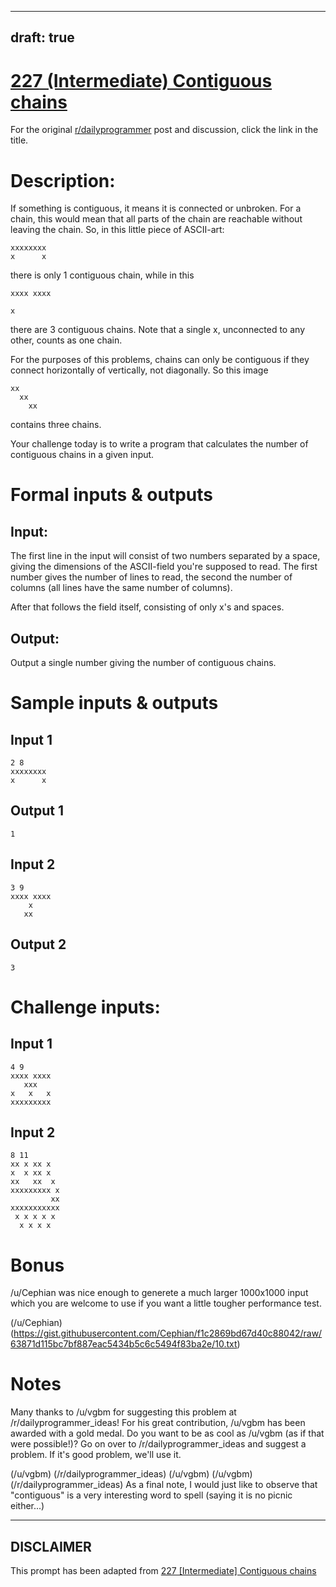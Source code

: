 ---
draft: true
----

# [227 (Intermediate) Contiguous chains](https://www.reddit.com/r/dailyprogrammer/comments/3gpjn3/20150812_challenge_227_intermediate_contiguous/)

For the original [r/dailyprogrammer](https://www.reddit.com/r/dailyprogrammer/) post and discussion, click the link in the title.

# Description:
If something is contiguous, it means it is connected or unbroken. For a chain, this would mean that all parts of the chain are reachable without leaving the chain. So, in this little piece of ASCII-art:    


```
xxxxxxxx  
x      x
```
there is only 1 contiguous chain, while in this


```
xxxx xxxx 

x
```
there are 3 contiguous chains. Note that a single x, unconnected to any other, counts as one chain. 

For the purposes of this problems, chains can only be contiguous if they connect horizontally of vertically, not diagonally. So this image


```
xx
  xx
    xx
```
contains three chains.

Your challenge today is to write a program that calculates the number of contiguous chains in a given input.  

# Formal inputs & outputs
## Input:
The first line in the input will consist of two numbers separated by a space, giving the dimensions of the ASCII-field you're supposed to read. The first number gives the number of lines to read, the second the number of columns (all lines have the same number of columns).

After that follows the field itself, consisting of only x's and spaces. 

## Output:
Output a single number giving the number of contiguous chains. 

# Sample inputs & outputs
## Input 1

```
2 8
xxxxxxxx
x      x
```
## Output 1

```
1
```
## Input 2

```
3 9
xxxx xxxx
    x    
   xx
```
## Output 2

```
3
```
# Challenge inputs:
## Input 1

```
4 9
xxxx xxxx
   xxx   
x   x   x
xxxxxxxxx
```
## Input 2

```
8 11
xx x xx x  
x  x xx x  
xx   xx  x 
xxxxxxxxx x
         xx
xxxxxxxxxxx
 x x x x x 
  x x x x
```
# Bonus
/u/Cephian was nice enough to generete a much larger 1000x1000 input which you are welcome to use if you want a little tougher performance test. 

(/u/Cephian)
(https://gist.githubusercontent.com/Cephian/f1c2869bd67d40c88042/raw/63871d115bc7bf887eac5434b5c6c5494f83ba2e/10.txt)
# Notes
Many thanks to /u/vgbm for suggesting this problem at /r/dailyprogrammer_ideas! For his great contribution, /u/vgbm has been awarded with a gold medal. Do you want to be as cool as /u/vgbm (as if that were possible!)? Go on over to /r/dailyprogrammer_ideas and suggest a problem. If it's good problem, we'll use it. 

(/u/vgbm)
(/r/dailyprogrammer_ideas)
(/u/vgbm)
(/u/vgbm)
(/r/dailyprogrammer_ideas)
As a final note, I would just like to observe that "contiguous" is a very interesting word to spell (saying it is no picnic either...)


----
## **DISCLAIMER**
This prompt has been adapted from [227 [Intermediate] Contiguous chains](https://www.reddit.com/r/dailyprogrammer/comments/3gpjn3/20150812_challenge_227_intermediate_contiguous/
)
